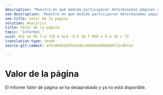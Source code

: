```yaml
---
description: 'Muestra en qué medida participaron determinadas páginas en la generación de ingresos. '
seo-description: 'Muestra en qué medida participaron determinadas páginas en la generación de ingresos. '
seo-title: Valor de la página
solution: Analytics
title: Valor de la página
topic: 'Informes '
uuid: 852 ae 05 f-e 728-4 bcd -9 b 28-f 068 a 4 a 35 c 75
translation-type: tm+mt
source-git-commit: af2c0dd5269fe54dec949d4bd98bb09f22c9bfa2

---
```



# Valor de la página

El informe Valor de página se ha desaprobado y ya no está disponible.

